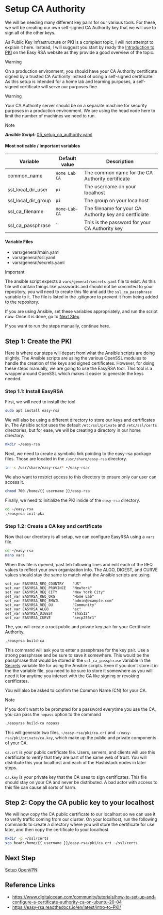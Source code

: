 # Setup CA Authority

We will be needing many different key pairs for our various tools. For
these, we will be creating our own self-signed CA Authority key that we
will use to sign all of the other keys.

As Public Key Infrastructure or PKI is a complext topic, I will not attempt
to explain it here. Instead, I will suggest you start by ready the
[Introduction to PKI](https://easy-rsa.readthedocs.io/en/latest/intro-to-PKI/)
on the Easy RSA website as they provide a good overview of the topic.

> [!WARNING]  
> On a production environment, you should have your CA Authority certificate
> signed by a trusted CA Authority instead of using a self-signed certificate.
> As this setup is intended for a home lab and learning purposes, a
> self-signed certificate will serve our purposes fine.

> [!WARNING]  
> Your CA Authority server should be on a separate machine for security
> purposes in a production environment. We are using the head node here
> to limit the number of machines we need to run.

> [!NOTE]  
> **_Ansible Script:_** [05_setup_ca_authority.yaml](../05_setup_ca_authority.yaml)

#### Most noticable / important variables

| Variable            | Default value | Description                                            |
| ------------------- | ------------- | ------------------------------------------------------ |
| common_name         | `Home Lab CA` | The common name for the CA Authority certificate       |
| ssl_local_dir_user  | `pi`          | The username on your localhost                         |
| ssl_local_dir_group | `pi`          | The group on your localhost                            |
| ssl_ca_filename     | `Home-Lab-CA` | The filename for your CA Authority key and certficiate |
| ssl_ca_passphrase   | ``            | This is the password for your CA Authority key         |

#### Variable Files

-   vars/general/main.yaml
-   vars/general/ssl.yaml
-   vars/general/secrets.yaml

> [!IMPORTANT]  
> The ansible script expects a `vars/general/secrets.yaml` file to exist.
> As this file will contain things like passwords and should not be commited
> to your repository, you will need to create this file and add the
> `ssl_ca_passphrase` variable to it. The file is listed in the .gitignore
> to prevent it from being added to the repository.

If you are using Ansible, set these variables appropriately, and run the
script now. Once it is done, go to [Next Step](#next-step).

If you want to run the steps manually, continue here.

## Step 1: Create the PKI

Here is where our steps will depart from what the Ansible scripts are
doing slightly. The Ansible scripts are using the various OpenSSL modules
to handle the creation of the keys and signed certificates. However,
for doing these steps manually, we are going to use the EasyRSA tool.
This tool is a wrapper around OpenSSL which makes it easier to generate
the keys needed.

### Step 1.1: Install EasyRSA

First, we will need to install the tool

```bash
sudo apt install easy-rsa
```

We will also be using a different directory to store our keys and
certificates in. The Ansible script uses the default `/etc/ssl/private`
and `/etc/ssl/certs` directories, but for ease, we will be creating
a directory in our home directory.

```bash
mkdir ~/easy-rsa
```

Next, we need to create a symbolic link pointing to the easy-rsa package
files. Those are located in the `/usr/share/easy-rsa` directory.

```bash
ln -s /usr/share/easy-rsa/* ~/easy-rsa/
```

We also want to restrict access to this directory to ensure only our
user can access it.

```bash
chmod 700 /home/{{ username }}/easy-rsa
```

Finally, we need to initialize the PKI inside of the `easy-rsa` directory.

```bash
cd ~/easy-rsa
./easyrsa init-pki
```

### Step 1.2: Create a CA key and certificate

Now that our directory is all setup, we can configure EasyRSA using a
`vars` file.

```bash
cd ~/easy-rsa
nano vars
```

When this file is opened, past teh following lines and edit each of the REQ
values to reflect your own organization info. The ALGO, DIGEST, and CURVE
values should stay the same to match what the Ansible scripts are using.

```
set_var EASYRSA_REQ_COUNTRY    "US"
set_var EASYRSA_REQ_PROVINCE   "NewYork"
set_var EASYRSA_REQ_CITY       "New York City"
set_var EASYRSA_REQ_ORG        "Home Lab"
set_var EASYRSA_REQ_EMAIL      "admin@example.com"
set_var EASYRSA_REQ_OU         "Community"
set_var EASYRSA_ALGO           "ec"
set_var EASYRSA_DIGEST         "sha512"
set_var EASYRSA_CURVE          "secp256r1"
```

The, you will create a root public and private key pair for your
Certificate Authority.

```bash
./easyrsa build-ca
```

This command will ask you to enter a passphrase for the key pair. Use
a strong passphrase and be sure to save it somewhere. This would be the
passphrase that would be stored in the `ssl_ca_passphrase` variable in
the [Secrets](../vars/general/secrets.yaml) variable file for using the
Ansible scripts. Even if you don't store it in the the variable file,
you need to be sure to store it somewhere as you will need it for anytime
you interact with the CA like signing or revoking certificates.

You will also be asked to confirm the Common Name (CN) for your CA.

> [!NOTE]  
> If you don't want to be prompted for a password everytime you use the
> CA, you can pass the `nopass` option to the command
>
> ```bash
> ./easyrsa build-ca nopass
> ```

This will generate two files, `~/easy-rsa/pki/ca.crt` and
`~/easy-rsa/pki/private/ca.key`, which make up the public and private
components of your CA.

`ca.crt` is your public certificate file. Users, servers, and clients
will use this certificate to verify that they are part of the same web
of trust. You will distribute this your localhost and each of the
Hashistack nodes in later steps.

`ca.key` is your private key that the CA uses to sign certificates. This
file should stay on your CA and never be distributed. A bad actor with
access to this file can cause all sorts of harm.

## Step 2: Copy the CA public key to your localhost

We will now copy the CA public certificate to our localhost so we can
use it to verify traffic coming from our cluster. On your localhost, run
the following commands to create a directory where you will store the
certificate for use later, and then copy the certificate to your localhost.

```bash
mkdir -p ~/ssl/certs
scp head:/home/{{ username }}/easy-rsa/pki/ca.crt ~/ssl/certs
```

## Next Step

[Setup OpenVPN](06_setup_openvpn.md)

## Reference Links

-   https://www.digitalocean.com/community/tutorials/how-to-set-up-and-configure-a-certificate-authority-ca-on-ubuntu-20-04
-   https://easy-rsa.readthedocs.io/en/latest/intro-to-PKI/
